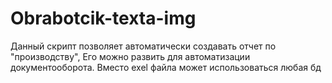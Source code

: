 # Obrabotcik-texta-img
 Данный скрипт позволяет автоматически создавать отчет по "производству", Его можно развить для автоматизации документооборота. Вместо exel файла может использоваться любая бд
 
